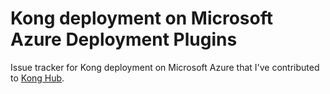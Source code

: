 # Kong deployment on Microsoft Azure Deployment Plugins
Issue tracker for Kong deployment on Microsoft Azure that I've contributed to [Kong Hub](https://docs.konghq.com/hub/).
